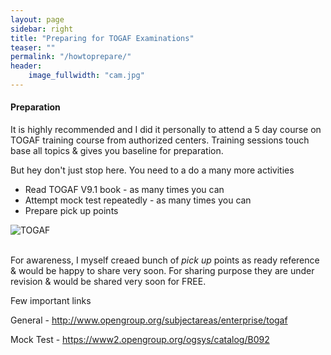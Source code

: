 ```yaml
---
layout: page
sidebar: right
title: "Preparing for TOGAF Examinations"
teaser: ""
permalink: "/howtoprepare/"
header:
    image_fullwidth: "cam.jpg"
---
```

#### Preparation
It is highly recommended and I did it personally to attend a 5 day course on TOGAF training course from authorized centers. Training sessions touch base all topics & gives you baseline for preparation.

But hey don't just stop here. You need to a do a many more activities

- Read TOGAF V9.1 book - as many times you can
- Attempt mock test repeatedly - as many times you can
- Prepare pick up points

<div class="row">
    <div class="medium-8 columns t30">
      <img src="{{ site.urlimg }}togaf.png" alt="TOGAF">
    </div>
</div>
<br/>

For awareness, I myself creaed bunch of *pick up* points as ready reference & would be happy to share very soon. For sharing purpose they are under revision & would be shared  very soon for FREE.

Few important links


General - <a href="http://www.opengroup.org/subjectareas/enterprise/togaf">http://www.opengroup.org/subjectareas/enterprise/togaf</a>
</br>

Mock Test - <a href="https://www2.opengroup.org/ogsys/catalog/B092">https://www2.opengroup.org/ogsys/catalog/B092</a>
